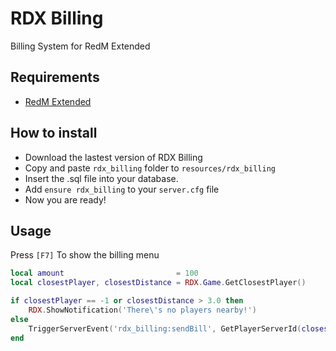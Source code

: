 # RDX Billing
Billing System for RedM Extended

## Requirements
- [RedM Extended](https://github.com/ThymonA/redm_extended)

## How to install
* Download the lastest version of RDX Billing
* Copy and paste ```rdx_billing``` folder to ```resources/rdx_billing```
* Insert the .sql file into your database.
* Add ```ensure rdx_billing``` to your ```server.cfg``` file
* Now you are ready!

## Usage
Press `[F7]` To show the billing menu

```lua
local amount                         = 100
local closestPlayer, closestDistance = RDX.Game.GetClosestPlayer()

if closestPlayer == -1 or closestDistance > 3.0 then
	RDX.ShowNotification('There\'s no players nearby!')
else
	TriggerServerEvent('rdx_billing:sendBill', GetPlayerServerId(closestPlayer), 'society_bank', 'Bank', amount)
end
```
